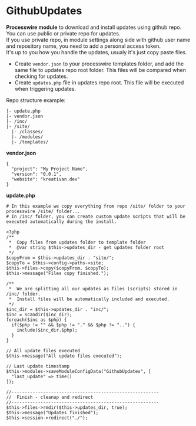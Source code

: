 # GithubUpdates

**Processwire module** to download and install updates using github repo.   
You can use public or private repo for updates.    
If you use private repo, in module settings along side with github user name and repository name, you need to add a personal access token.    
It's up to you how you handle the updates, usualy it's just copy paste files.

* Create `vendor.json` to your processwire templates folder, and add the same file to updates repo root folder. This files will be compared when checking for updates.
* Create `updates.php` file in updates repo root. This file will be executed when triggering updates.


Repo structure example:
```
|- update.php
|- vendor.json
|- /inc/
|- /site/
  |- /classes/
  |- /modules/
  |- /templates/
```

**vendor.json**
```
{
  "project": "My Project Name",
  "version": "0.0.1",
  "website": "kreativan.dev"
}
```

**update.php**
```
# In this example we copy everything from repo /site/ folder to your processwire /site/ folder... 
# In /inc/ folder, you can create custom update scripts that will be executed automatically during the install.    

<?php
/**
 *  Copy files from updates folder to template folder
 *  @var string $this->updates_dir - get updates folder root
 */
$copyFrom = $this->updates_dir . "site/";
$copyTo = $this->config->paths->site;
$this->files->copy($copyFrom, $copyTo);
$this->message("Files copy finished.");

/**
 *  We are splitting all our updates as files (scripts) stored in /inc/ folder.
 *  Install files will be automatically included and executed.
 */
$inc_dir = $this->updates_dir . "inc/";
$inc = scandir($inc_dir);
foreach($inc as $php) {
  if($php != "" && $php != "." && $php != "..") {
    include($inc_dir.$php);
  }
}

// All update files executed
$this->message("All update files executed");

// Last update timestamp
$this->modules->saveModuleConfigData("GithubUpdates", [
  "last_update" => time()
]);

//--------------------------------------------------------
//  Finish - cleanup and redirect
//--------------------------------------------------------
$this->files->rmdir($this->updates_dir, true);
$this->message("Updates finished");
$this->session->redirect("./");
```
